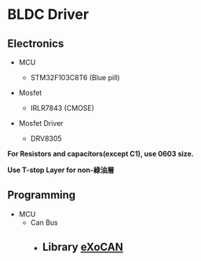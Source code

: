 # BLDC Driver

## Electronics

- MCU
  - STM32F103C8T6 (Blue pill)

- Mosfet
  - IRLR7843 (CMOSE)
- Mosfet Driver
  - DRV8305

**For Resistors and capacitors(except C1), use 0603 size.**

**Use T-stop Layer for non-綠油層**

## Programming

- MCU
  - Can Bus
    - Library
      [eXoCAN](https://github.com/exothink/eXoCAN)
      - 
  
  

